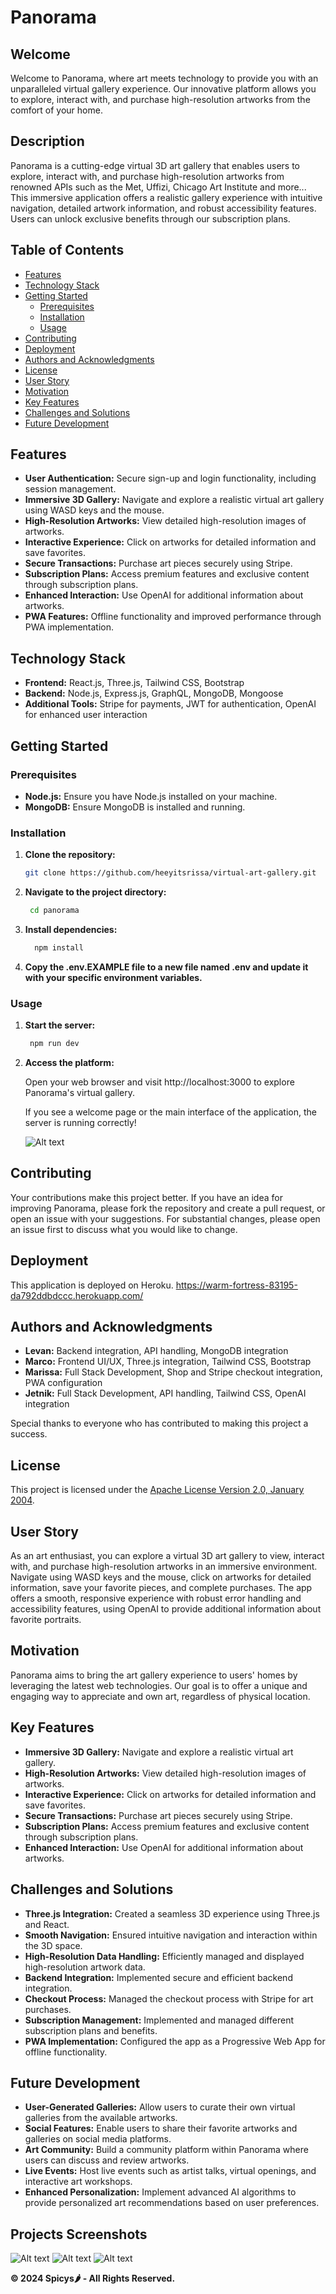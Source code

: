 # Panorama

## Welcome

Welcome to Panorama, where art meets technology to provide you with an unparalleled virtual gallery experience. Our innovative platform allows you to explore, interact with, and purchase high-resolution artworks from the comfort of your home.

## Description

Panorama is a cutting-edge virtual 3D art gallery that enables users to explore, interact with, and purchase high-resolution artworks from renowned APIs such as the Met, Uffizi, Chicago Art Institute and more...
This immersive application offers a realistic gallery experience with intuitive navigation, detailed artwork information, and robust accessibility features. Users can unlock exclusive benefits through our subscription plans.

## Table of Contents

- [Features](#features)
- [Technology Stack](#technology-stack)
- [Getting Started](#getting-started)
  - [Prerequisites](#prerequisites)
  - [Installation](#installation)
  - [Usage](#usage)
- [Contributing](#contributing)
- [Deployment](#deployment)
- [Authors and Acknowledgments](#authors-and-acknowledgments)
- [License](#license)
- [User Story](#user-story)
- [Motivation](#motivation)
- [Key Features](#key-features)
- [Challenges and Solutions](#challenges-and-solutions)
- [Future Development](#future-development)

## Features

- **User Authentication:** Secure sign-up and login functionality, including session management.
- **Immersive 3D Gallery:** Navigate and explore a realistic virtual art gallery using WASD keys and the mouse.
- **High-Resolution Artworks:** View detailed high-resolution images of artworks.
- **Interactive Experience:** Click on artworks for detailed information and save favorites.
- **Secure Transactions:** Purchase art pieces securely using Stripe.
- **Subscription Plans:** Access premium features and exclusive content through subscription plans.
- **Enhanced Interaction:** Use OpenAI for additional information about artworks.
- **PWA Features:** Offline functionality and improved performance through PWA implementation.

## Technology Stack

- **Frontend:** React.js, Three.js, Tailwind CSS, Bootstrap
- **Backend:** Node.js, Express.js, GraphQL, MongoDB, Mongoose
- **Additional Tools:** Stripe for payments, JWT for authentication, OpenAI for enhanced user interaction

## Getting Started

### Prerequisites

- **Node.js:** Ensure you have Node.js installed on your machine.
- **MongoDB:** Ensure MongoDB is installed and running.

### Installation

1. **Clone the repository:**

   ```bash
   git clone https://github.com/heeyitsrissa/virtual-art-gallery.git
   ```

2. **Navigate to the project directory:**

   ```bash
    cd panorama
   ```

3. **Install dependencies:**

   ```bash
     npm install
   ```

4. **Copy the .env.EXAMPLE file to a new file named .env and update it with your specific environment variables.**

### Usage

1. **Start the server:**

   ```bash
    npm run dev
   ```

2. **Access the platform:**

   Open your web browser and visit http://localhost:3000 to explore Panorama's virtual gallery.

   If you see a welcome page or the main interface of the application, the server is running correctly!

   ![Alt text](client/public/Panorama1.png)

## Contributing

Your contributions make this project better. If you have an idea for improving Panorama, please fork the repository and create a pull request, or open an issue with your suggestions. For substantial changes, please open an issue first to discuss what you would like to change.

## Deployment

This application is deployed on Heroku. https://warm-fortress-83195-da792ddbdccc.herokuapp.com/


## Authors and Acknowledgments

- **Levan:** Backend integration, API handling, MongoDB integration
- **Marco:** Frontend UI/UX, Three.js integration, Tailwind CSS, Bootstrap
- **Marissa:** Full Stack Development, Shop and Stripe checkout integration, PWA configuration
- **Jetnik:** Full Stack Development, API handling, Tailwind CSS, OpenAI integration

Special thanks to everyone who has contributed to making this project a success.

## License

This project is licensed under the [Apache License Version 2.0, January 2004](http://www.apache.org/licenses/LICENSE-2.0).

## User Story

As an art enthusiast, you can explore a virtual 3D art gallery to view, interact with, and purchase high-resolution artworks in an immersive environment. Navigate using WASD keys and the mouse, click on artworks for detailed information, save your favorite pieces, and complete purchases. The app offers a smooth, responsive experience with robust error handling and accessibility features, using OpenAI to provide additional information about favorite portraits.

## Motivation

Panorama aims to bring the art gallery experience to users' homes by leveraging the latest web technologies. Our goal is to offer a unique and engaging way to appreciate and own art, regardless of physical location.

## Key Features

- **Immersive 3D Gallery:** Navigate and explore a realistic virtual art gallery.
- **High-Resolution Artworks:** View detailed high-resolution images of artworks.
- **Interactive Experience:** Click on artworks for detailed information and save favorites.
- **Secure Transactions:** Purchase art pieces securely using Stripe.
- **Subscription Plans:** Access premium features and exclusive content through subscription plans.
- **Enhanced Interaction:** Use OpenAI for additional information about artworks.

## Challenges and Solutions

- **Three.js Integration:** Created a seamless 3D experience using Three.js and React.
- **Smooth Navigation:** Ensured intuitive navigation and interaction within the 3D space.
- **High-Resolution Data Handling:** Efficiently managed and displayed high-resolution artwork data.
- **Backend Integration:** Implemented secure and efficient backend integration.
- **Checkout Process:** Managed the checkout process with Stripe for art purchases.
- **Subscription Management:** Implemented and managed different subscription plans and benefits.
- **PWA Implementation:** Configured the app as a Progressive Web App for offline functionality.

## Future Development

- **User-Generated Galleries:** Allow users to curate their own virtual galleries from the available artworks.
- **Social Features:** Enable users to share their favorite artworks and galleries on social media platforms.
- **Art Community:** Build a community platform within Panorama where users can discuss and review artworks.
- **Live Events:** Host live events such as artist talks, virtual openings, and interactive art workshops.
- **Enhanced Personalization:** Implement advanced AI algorithms to provide personalized art recommendations based on user preferences.

## Projects Screenshots

![Alt text](client/public/PanoramaFULL.png)
![Alt text](client/public/Panorama3.png)
![Alt text](client/public/Panorama4.png)

**© 2024 Spicys🌶️ - All Rights Reserved.**
